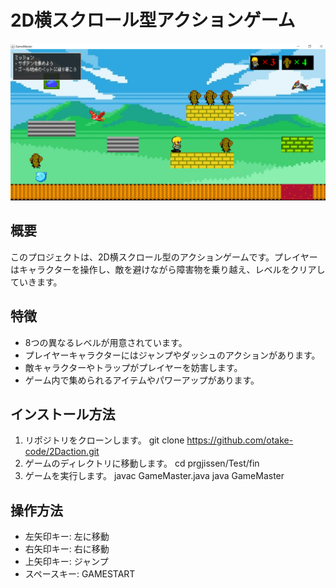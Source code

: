# 2D横スクロール型アクションゲーム

![ゲームのスクリーンショット](prgjissen/Test/fin/screenshot/敵とブロックとサボテン.png)

## 概要
このプロジェクトは、2D横スクロール型のアクションゲームです。プレイヤーはキャラクターを操作し、敵を避けながら障害物を乗り越え、レベルをクリアしていきます。

## 特徴
- 8つの異なるレベルが用意されています。
- プレイヤーキャラクターにはジャンプやダッシュのアクションがあります。
- 敵キャラクターやトラップがプレイヤーを妨害します。
- ゲーム内で集められるアイテムやパワーアップがあります。

## インストール方法
1. リポジトリをクローンします。
git clone https://github.com/otake-code/2Daction.git
2. ゲームのディレクトリに移動します。
cd prgjissen/Test/fin
3. ゲームを実行します。
javac GameMaster.java java GameMaster

## 操作方法
- 左矢印キー: 左に移動
- 右矢印キー: 右に移動
- 上矢印キー: ジャンプ
- スペースキー: GAMESTART
